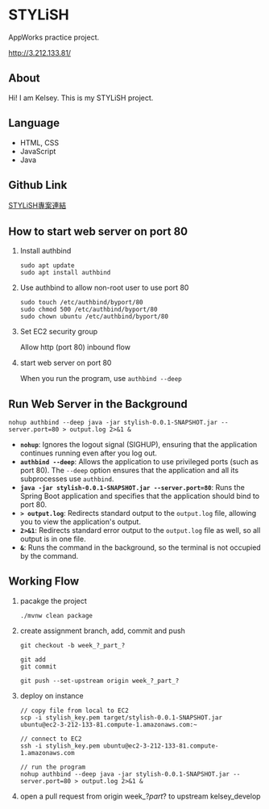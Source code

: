 # STYLiSH
AppWorks practice project.

http://3.212.133.81/

## About
Hi! I am Kelsey. This is my STYLiSH project.

## Language
- HTML, CSS
- JavaScript
- Java

## Github Link
[STYLiSH專案連結](https://github.com/Kelseylin2000/Back-End-Class-Tech-Academy)

## How to start web server on port 80
1. Install authbind
    ```
    sudo apt update
    sudo apt install authbind
    ```

2. Use authbind to allow non-root user to use port 80
    ```
    sudo touch /etc/authbind/byport/80
    sudo chmod 500 /etc/authbind/byport/80
    sudo chown ubuntu /etc/authbind/byport/80
    ```

3. Set EC2 security group
   
   Allow http (port 80) inbound flow

4. start web server on port 80

    When you run the program, use `authbind --deep` 

## Run Web Server in the Background
```
nohup authbind --deep java -jar stylish-0.0.1-SNAPSHOT.jar --server.port=80 > output.log 2>&1 &
```
- **`nohup`**: Ignores the logout signal (SIGHUP), ensuring that the application continues running even after you log out.
- **`authbind --deep`**: Allows the application to use privileged ports (such as port 80). The `--deep` option ensures that the application and all its subprocesses use `authbind`.
- **`java -jar stylish-0.0.1-SNAPSHOT.jar --server.port=80`**: Runs the Spring Boot application and specifies that the application should bind to port 80.
- **`> output.log`**: Redirects standard output to the `output.log` file, allowing you to view the application's output.
- **`2>&1`**: Redirects standard error output to the `output.log` file as well, so all output is in one file.
- **`&`**: Runs the command in the background, so the terminal is not occupied by the command.
  
## Working Flow

1. pacakge the project
    ```
    ./mvnw clean package
    ```

2. create assignment branch, add, commit and push 

    ```
    git checkout -b week_?_part_?

    git add
    git commit

    git push --set-upstream origin week_?_part_?
    ```


2. deploy on instance
    ```
    // copy file from local to EC2
    scp -i stylish_key.pem target/stylish-0.0.1-SNAPSHOT.jar ubuntu@ec2-3-212-133-81.compute-1.amazonaws.com:~

    // connect to EC2
    ssh -i stylish_key.pem ubuntu@ec2-3-212-133-81.compute-1.amazonaws.com

    // run the program
    nohup authbind --deep java -jar stylish-0.0.1-SNAPSHOT.jar --server.port=80 > output.log 2>&1 &
    ```

4. open a pull request from origin week_?_part_? to upstream kelsey_develop


